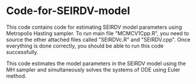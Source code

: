 # Code-for-SEIRDV-model
This code contains code for estimating SEIRDV model parameters using Metropolis Hasting sampler. 
To run main file "MCMCV1Cpp.R", you need to source the other attached files called "SEIRDVc.R" and "SEIRDV.cpp". Once everything is done correctly, you should be able to run this code successfully. 

This code estimates the model parameters in the SEIRDV model using the MH sampler and simultaneously solves the systems of ODE using Euler method. 
